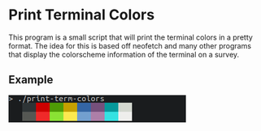 # Print Terminal Colors

This program is a small script that will print the terminal colors in a
pretty format. The idea for this is based off neofetch and many other
programs that display the colorscheme information of the terminal on a
survey.

## Example

![Example](./example.png)
